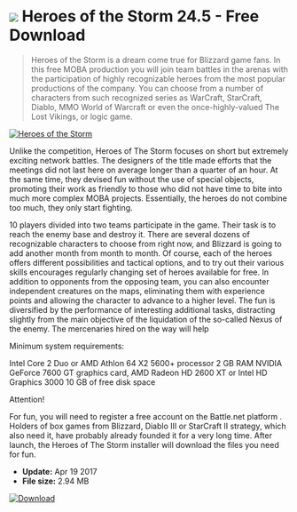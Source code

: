 # ![](https://cdn.softexe.net/static/icon/win.gif) Heroes of the Storm 24.5 - Free Download

> Heroes of the Storm is a dream come true for Blizzard game fans. In this free MOBA production you will join team battles in the arenas with the participation of highly recognizable heroes from the most popular productions of the company. You can choose from a number of characters from such recognized series as WarCraft, StarCraft, Diablo, MMO World of Warcraft or even the once-highly-valued The Lost Vikings, or logic game.

[![Heroes of the Storm](https://gallery.dpcdn.pl/imgc/Tools/60626/g_-_420x350_1.5_-_x20150806182456_0.jpg)](https://softexe.net/win/games-entertainment/rpg/heroes-of-the-storm:ppRgb.html)

Unlike the competition, Heroes of The Storm focuses on short but extremely exciting network battles. The designers of the title made efforts that the meetings did not last here on average longer than a quarter of an hour. At the same time, they devised fun without the use of special objects, promoting their work as friendly to those who did not have time to bite into much more complex MOBA projects. Essentially, the heroes do not combine too much, they only start fighting.
 
 
 
 
 
 10 players divided into two teams participate in the game. Their task is to reach the enemy base and destroy it. There are several dozens of recognizable characters to choose from right now, and Blizzard is going to add another month from month to month. Of course, each of the heroes offers different possibilities and tactical options, and to try out their various skills encourages regularly changing set of heroes available for free. In addition to opponents from the opposing team, you can also encounter independent creatures on the maps, eliminating them with experience points and allowing the character to advance to a higher level. The fun is diversified by the performance of interesting additional tasks, distracting slightly from the main objective of the liquidation of the so-called Nexus of the enemy. The mercenaries hired on the way will help
 
 
 Minimum system requirements:
 
 Intel Core 2 Duo or AMD Athlon 64 X2 5600+ processor
 2 GB RAM
 NVIDIA GeForce 7600 GT graphics card, AMD Radeon HD 2600 XT or Intel HD Graphics 3000
 10 GB of free disk space
 
 
 Attention!
 
 
 For fun, you will need to register a free account on the Battle.net platform . Holders of box games from Blizzard, Diablo III or StarCraft II strategy, which also need it, have probably already founded it for a very long time. After launch, the Heroes of The Storm installer will download the files you need for fun.


- **Update:** Apr 19 2017
- **File size:** 2.94 MB

[![Download](https://cdn.softexe.net/static/img/download.png)](https://softexe.net/win/games-entertainment/rpg/heroes-of-the-storm:ppRgb.html)

